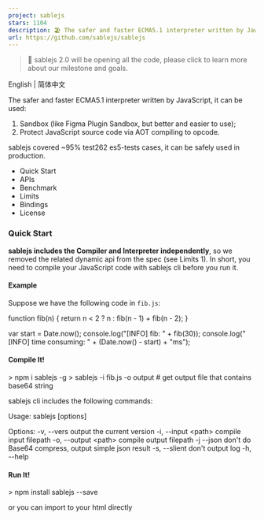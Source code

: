 ```yaml
---
project: sablejs
stars: 1104
description: 🏖️ The safer and faster ECMA5.1 interpreter written by JavaScript
url: https://github.com/sablejs/sablejs
---
```


> 🎉 sablejs 2.0 will be opening all the code, please click to learn more about our milestone and goals.

English | 简体中文

The safer and faster ECMA5.1 interpreter written by JavaScript, it can be used:

1.  Sandbox (like Figma Plugin Sandbox, but better and easier to use);
2.  Protect JavaScript source code via AOT compiling to opcode.

sablejs covered ~95% test262 es5-tests cases, it can be safely used in production.

-   Quick Start
-   APIs
-   Benchmark
-   Limits
-   Bindings
-   License

### Quick Start

**sablejs includes the Compiler and Interpreter independently**, so we removed the related dynamic api from the spec (see Limits 1). In short, you need to compile your JavaScript code with sablejs cli before you run it.

#### Example

Suppose we have the following code in `fib.js`:

function fib(n) {
  return n < 2 ? n : fib(n \- 1) + fib(n \- 2);
}

var start \= Date.now();
console.log("\[INFO\] fib: " + fib(30));
console.log("\[INFO\] time consuming: " + (Date.now() \- start) + "ms");

#### Compile It!

\> npm i sablejs -g
\> sablejs -i fib.js -o output # get output file that contains base64 string

sablejs cli includes the following commands:

Usage: sablejs \[options\]

Options:
  -v, --vers           output the current version
  -i, --input <path\>   compile input filepath
  -o, --output <path\>  compile output filepath
  -j  --json           don't do Base64 compress, output simple json result
  -s, --slient         don't output log
  -h, --help

#### Run It!

\> npm install sablejs --save

or you can import to your html directly

<script src\="https://cdn.jsdelivr.net/npm/sablejs@1.0.8/runtime.js"\></script\>

##### Browser

const VM \= require("sablejs/runtime")();

// import console.log function to vm call
const vm \= new VM();
const vGlobal \= vm.getGlobal();
const vConsole \= vm.createObject();
const vLog \= vm.createFunction("log", function () {
  const temp \= \[\];
  for (let i \= 0; i < arguments.length; i++) {
    temp.push(vm.asString(arguments\[i\]));
  }

  console.log(...temp);
  return vm.createUndefined();
});

vm.setProperty(vConsole, "log", vLog);
vm.setProperty(vGlobal, "console", vConsole);

(async () \=> {
  const resp \= await fetch("<output url>");
  const data \= await resp.text();
  vm.run(data);
  vm.destroy();
})();

##### Node

const VM \= require("sablejs/runtime")();
const fs \= require("fs");

// import console.log function to vm call
const vm \= new VM();
const vGlobal \= vm.getGlobal();
const vConsole \= vm.createObject();
const vLog \= vm.createFunction("log", function () {
  const temp \= \[\];
  for (let i \= 0; i < arguments.length; i++) {
    temp.push(vm.asString(arguments\[i\]));
  }

  console.log(...temp);
  return vm.createUndefined();
});

vm.setProperty(vConsole, "log", vLog);
vm.setProperty(vGlobal, "console", vConsole);

// please run: sablejs -i fib.js -o output
vm.run(fs.readFileSync("./output").toString());
vm.destroy();

### APIs

-   VM.prototype.run(source, isSimpleJSON)
    -   source: String - the compiled result via sablejs compiler
    -   isSimpleJSON: Boolean - if be true, you should use `-j` to make compiler output simple json result, default false.
    -   `return:` undefined

Initialize the VM and execute the compiled source code.

const VM \= require('sablejs/runtime')();
const vm \= new VM();

// source should be base64 string via sablejs compiling
vm.run(\`<compiled source string>\`);

-   VM.prototype.getGlobal()
    -   `return:` Value

Returns the `global` in the VM, which is similar to the `window` in browser and the `global` in Node.js.

const global \= vm.getGlobal();

-   VM.prototype.createUndefined()
    -   `return` Value

Create an `undefined` boxed type.

const vUndefined \= vm.createUndefined();

-   VM.prototype.createNull()
    -   `return:` Value

Create an `null` boxed type.

const vNull \= vm.createNull();

-   VM.prototype.createBoolean(bool)
    -   bool: Boolean
    -   `return` Value

Create an `bool` boxed type.

const vBoolean \= vm.createBoolean(true);

-   VM.prototype.createNumber(num)
    -   num: Number
    -   `return` Value

Create an `number` boxed type.

const vNumber \= vm.createNumber(1024);

-   VM.prototype.createString(str)
    -   str: String
    -   `return` Value

Create an `string` boxed type.

const vString \= vm.createString('Hello World!');

-   VM.prototype.createObject()
    -   `return` Value

Create an `object` boxed type.

const vObject \= vm.createObject();

-   VM.prototype.createArray(length)
    -   length: Number | undefined
    -   `return` Value

Create an `array` boxed type.

const vArray1 \= vm.createArray();
// or
const vArray2 \= vm.createArray(128);

-   VM.prototype.createFunction(name, func)
    -   name: String
    -   func: Function
    -   `return` Value

Create an `funcntion` boxed type. It receives a function name and the specific implementation of the function. Both the `function parameter` and `this` are boxed types in `func`.

const vFunction \= vm.createFunction("trim", function(str) {
  // this is the undefined or new's instannce boxed type
  // str maybe the string boxed type, we need to check it
});

-   VM.prototype.createError(message)
    -   message: String | undefined
    -   `return` Value

Create an `error` boxed type.

const vError1 \= vm.createError();
// or
const vError2 \= vm.createError("unknown error");

-   VM.prototype.createRegExp(pattern, flags)
    -   pattern: String
    -   flags: String | undefined
    -   `return` Value

Create an `regexp` boxed type.

const vRegExp \= vm.createRegExp("\\\\w+", "ig");

-   VM.prototype.createDate()
    -   `return` Value

Create an `date` boxed type.

const vDate \= vm.createDate();

-   VM.prototype.isUndefined(value)
    -   value: Value
    -   `return` Boolean

Used to determine if the type is `undefinend`.

const vUndefined \= vm.createUndefined();
if(vm.isUndefined(vUndefined)) {
  // ...
}

-   VM.prototype.isNull(value)
    -   value: Value
    -   `return` Boolean

Used to determine if the type is `null`.

const vNull \= vm.createNull();
if(vm.isNull(vNull)) {
  // ...
}

-   VM.prototype.isBoolean(value)
    -   value: Value
    -   `return` Boolean

Used to determine if the type is `bool`.

const vBoolean \= vm.createBoolean(true);
if(vm.isBoolean(vBoolean)) {
  // ...
}

-   VM.prototype.isNumber(value)
    -   value: Value
    -   `return` Boolean

Used to determine if the type is `number`.

const vNumber \= vm.createNumber(1024);
if(vm.isNumber(vNumber)) {
  // ...
}

-   VM.prototype.isString(value)
    -   value: Value
    -   `return` Boolean

Used to determine if the type is `string`.

const vString \= vm.createString("Hello World!");
if(vm.isString(vString)) {
  // ...
}

-   VM.prototype.isObject(value)
    -   value: Value
    -   `return` Boolean

Used to determine if the type is `object`.

const vObject \= vm.createObject();
const vArray \= vm.createArray();
if(vm.isObject(vObject) && vm.isObject(vArray)) {
  // ...
}

-   VM.prototype.isArray(value)
    -   value: Value
    -   `return` Boolean

Used to determine if the type is `array`.

const vArray \= vm.createArray();
if(vm.isArray(vArray)) {
  // ...
}

-   VM.prototype.isFunction(value)
    -   value: Value
    -   `return` Boolean

Used to determine if the type is `function`.

const vFunction \= vm.createFunction("log", function(){});
if(vm.isFunction(vFunction)){
  // ...
}

-   VM.prototype.isError(value)
    -   value: Value
    -   `return` Boolean

Used to determine if the type is `error`.

const vError \= vm.createError('unknown error');
if(vm.isError(vError)){
  // ...
}

-   VM.prototype.isRegExp(value)
    -   value: Value
    -   `return` Boolean

Used to determine if the type is `regexp`.

const vRegExp \= vm.createRegExp("\\\\w+", "ig");
if(vm.isRegExp(vRegExp)){
  // ...
}

-   VM.prototype.isDate(value)
    -   value: Value
    -   `return` Boolean

Used to determine if the type is `date`.

const vDate \= vm.createDate();
if(vm.isDate(vDate)){
  // ...
}

-   VM.prototype.asUndefined(value)
    -   value: Value
    -   `return` undefined

Converting `undefined` boxed type to `plain undefined` value.

const vUndefined \= vm.createUndefined();
vm.asUndefined(vUndefined) \=== undefined;

-   VM.prototype.asNull(value)
    -   value: Value
    -   `return` null

Converting `null` boxed type to `plain null` value.

const vNull \= vm.createNull();
vm.asNull(vNull) \=== null;

-   VM.prototype.asBoolean(value)
    -   value: Value
    -   `return` Boolean

Converting `bool` boxed type to `plain bool` value.

const vBoolean \= vm.createBoolean(true);
const boolean \= vm.asBoolean(vBoolean);
if(boolean \=== true) {
  // ...
}

-   VM.prototype.asNumber(value)
    -   value: Value
    -   `return` Number

Converting `number` boxed type to `plain number` value.

const vNumber \= vm.createNumber(1024);
const number \= vm.asNumber(vNumber);
if(number \=== 1024) {
  // ...
}

-   VM.prototype.asString(value)
    -   value: Value
    -   `return` String

Converting `string` boxed type to `plain string` value.

const vString \= vm.createString('Hello World!');
const string \= vm.asString(vString);
if(string \=== 'Hello World!') {
  // ...
}

-   VM.prototype.asObject(value)
    -   value: Value
    -   `return` Object

Converting `object` boxed type to `inner object` value.

const vObject \= vm.createFunction("asObject", function(){});
const object \= vm.asObject(vObject);
if(object.type \=== 12) {
  // ...
}

-   VM.prototype.instanceof(lval, rval)
    -   lval: Value
    -   rval: Value
    -   `return` Boolean

Equivalent to the `instanceof` keyword.

const global \= vm.getGlobal();
const vDateFunc \= vm.getProperty(global, "Date");
const vDate \= vm.createDate();
if(vm.instanceof(vDate, vDateFunc)) {
  // ...
}

-   VM.prototype.typeof(value)
    -   value: Value
    -   `return` String

Equivalent to the `typeof` keyword.

const vString \= vm.createString('Hello World!');
if(vm.typeof(vString) \=== "string") {
  // ...
}

-   VM.prototype.getProperty(value, name)
    -   value: Value
    -   name: String
    -   `return` Value

Get the value of the property of the object. Return is a property boxed type.

const global \= vm.getGlobal();
const vPrint \= vm.getProperty(global, "print");
if(vm.isFunction(vPrint)) {
  // ...
}

-   VM.prototype.setProperty(value, name, property)
    -   value: Value
    -   name: String
    -   property: Value
    -   `return` Value

Assigning the property to object. Return is a property boxed type.

const global \= vm.getGlobal();
const console \= vm.createObject();
const log \= vm.createFunction("log", function() {
  // console.log impl
});

vm.setProperty(console, "log", log);
vm.setProperty(global, "console", console);

-   VM.prototype.deleteProperty(value, name)
    -   value: Value
    -   name: String
    -   `return` Boolean

Delete the property of object.

const global \= vm.getGlobal();
vm.deleteProperty(global, "print");

const vPrint \= vm.getProperty(global, "print");
if(vm.isUndefined(vPrint)) {
  // ...
} 

-   VM.prototype.defineProperty(value, name, desc)
    -   value: Value
    -   name: String
    -   desc: Object
    -   `return` Value

Equivalent to the `Object.defineProperty` function.

const vObject \= vm.createObject();
vm.defineProperty(vObject, "name", { 
  value: vm.createString("sablejs"),
});

const getter \= vm.createFunction("getter", function() {
  return vm.createNumber("101");
});

const setter \= vm.createFunction("setter", function(age) {
  vm.setProperty(this, "\_\_age\_\_", age);
});

vm.defineProperty(vObject, "age", {
  enumerable: false,
  get: getter,
  set: setter,
});

-   VM.prototype.getPrototype(value)
    -   value: Value
    -   `return` Value

Get the prototype of object.

const global \= vm.getGlobal();
const vStringFunc \= vm.getProperty(global, "String");
if(!vm.isUndefined(vStringFunc)) {
  const vTrimStart \= vm.createFunction("trimStart", function() {
    const str \= vm.asString(this);
    return vm.createString(str);
  });

  const vStringFuncProto \= vm.getPrototype(vStringFunc);
  vm.setProperty(vStringFuncProto, "trimStart", vTrimStart);
}

-   VM.prototype.setPrototype(value, prototype)
    -   value: Value
    -   prototype: Value
    -   `return` Value

Set the prototype of object.

const vA \= vm.createFunction("A", function() {});
const vObject \= vm.createObject();

vm.setProperty(vObject, 'name', vm.createString('Hello World!'));
vm.setPrototype(vA, vObject);

-   VM.prototype.throw(value)
    -   value: Value
    -   `return` undefined

Equivalent to the `throw` keyword.

const vError \= vm.createError('unknown error');
vm.throw(vError);

-   VM.prototype.new(func\[, arg1, arg2, arg3...\])
    -   func: Value
    -   arg: Value
    -   `return` Value

Equivalent to the `new` keyword.

const vA \= vm.createFunction('A', function(name) {
  vm.setProperty(this, 'name', name);
});

vm.new(vA, vm.createString("A"));

-   VM.prototype.call(func, thisPtr\[, arg1, arg2, arg3...\])
    -   func: Value
    -   thisPtr: Value | undefined
    -   arg: Value
    -   `return` Value

Equivalent to the `Function.prototype.call` function.

const vLog \= vm.createFunction('log', function() {
  const temp \= \[\];
  for(let i \= 0; i < arguments.length; i++){
    temp.push(vm.asString(arguments\[i\]));
  }
  console.log(...temp); // '1', 1, false
});

vm.call(
  vLog, 
  vm.createUndefined(), 
  vm.createString('1'), 
  vm.createNumber(1), 
  vm.createBoolean(false)
);

-   VM.prototype.destroy
    -   `return` undefined

Destroy the VM instance.

vm.destroy();

### Benchmark

sablejs may be the fastest interpreter written in JavaScript (using v8 benchmark suites):

> Benchmark Enviorment:
> 
> -   Node.js v12.19.0
> -   Golang 1.15.6
> -   GCC 5.4.0 -O3
> -   2.4 GHz Intel Core i9
> -   MacOS Mojave 10.14.6 (18G6032)

sablejs

sval

eval5

quickjs-wasm

goja

Language

JavaScript

JavaScript

JavaScript

C + WebAssembly

Golang

Richards

110

24.9

24.7

376

208

Crypto

114

24.6

20.2

400

104

RayTrace

258

92.2

98.5

471

294

NavierStokes

183

35.9

49.8

665

191

DeltaBlue

120

35.3

29.5

402

276

Total score

148

37.3

37.3

452

202

Baseline

1

▼ 2.96

▼ 2.96

▲ 2.05

▲ 0.36

File Size(KB)

216

152

134

434

\-

Gzip Size(KB)

29

40

34

245

\-

### Limits

1.  Dynamic execution by `eval` and `Function` is forbidden, but passing literal string/number/null and undefined is allowed (the interpreter doesn't contain any compiler).

eval("print('Hello World!')"); // it's ok
eval("var " + "a=1"); // it's ok

var str \= "Hello World!";
eval("print('" + str + "')"); // throw SyntaxError

Function("a", "b", "return a+b"); // it's ok
new Function("a", "b", "return a+b"); // it's ok

var str \= "return a+b";
Function("a", "b", str); // throw SyntaxError
new Function("a", "b", str); // throw SyntaxError

1.  The browser environment relies on native browser functions such as `btoa` / `unescape` / `decodeURIComponent`, etc. if you need support for IE9 or below, you need to add shims.

### Bindings

-   cax2sablejs - Canvas2D rendering engine for sablejs
-   ajax2sablejs - A tiny and simple ajax for sablejs

### License

sablejs JavaScript Engine

Copyright (c) 2020-Now ErosZhao

Permission is hereby granted, free of charge, to any person obtaining a copy of this software and associated documentation files (the "Software"), to deal in the Software without restriction, including without limitation the rights to use, copy, modify, merge, publish, distribute, sublicense, and/or sell copies of the Software, and to permit persons to whom the Software is furnished to do so, subject to the following conditions:

Non-profit projects of individuals or organizations and commercial projects with commercial authorization of the author.

THE SOFTWARE IS PROVIDED "AS IS", WITHOUT WARRANTY OF ANY KIND, EXPRESS OR IMPLIED, INCLUDING BUT NOT LIMITED TO THE WARRANTIES OF MERCHANTABILITY, FITNESS FOR A PARTICULAR PURPOSE AND NONINFRINGEMENT. IN NO EVENT SHALL THE AUTHORS OR COPYRIGHT HOLDERS BE LIABLE FOR ANY CLAIM, DAMAGES OR OTHER LIABILITY, WHETHER IN AN ACTION OF CONTRACT, TORT OR OTHERWISE, ARISING FROM, OUT OF OR IN CONNECTION WITH THE SOFTWARE OR THE USE OR OTHER DEALINGS IN THE SOFTWARE.
